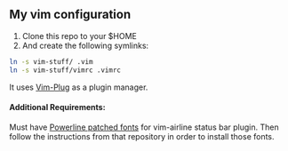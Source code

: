 ## My vim configuration

1. Clone this repo to your $HOME
2. And create the following symlinks:

```sh
ln -s vim-stuff/ .vim
ln -s vim-stuff/vimrc .vimrc
```

It uses [Vim-Plug](https://github.com/junegunn/vim-plug) as a plugin manager.

#### **Additional Requirements:**

Must have [Powerline patched fonts](https://github.com/Lokaltog/powerline-fonts) for vim-airline status bar plugin.
Then follow the instructions from that repository in order to install those fonts.
